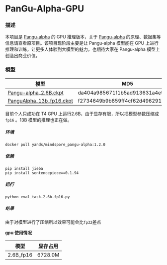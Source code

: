 # PanGu-Alpha-GPU

 

### 描述

本项目是  [Pangu-alpha](https://git.openi.org.cn/PCL-Platform.Intelligence/PanGu-Alpha) 的 GPU 推理版本，关于  [Pangu-alpha](https://git.openi.org.cn/PCL-Platform.Intelligence/PanGu-Alpha) 的原理、数据集等信息请查看原项目。该项目现阶段主要是让 Pangu-alpha 模型能在 GPU 上进行推理和训练，让更多人体验到大模型的魅力，也期待大家在 Pangu-alpha 模型上创造出商业价值。



### 模型

| 模型                                                         | MD5                              | 精度 |
| ------------------------------------------------------------ | -------------------------------- | ---- |
| [Pangu-alpha_2.6B.ckpt](https://git.openi.org.cn/attachments/27234961-4d2c-463b-9052-0240cc7ff29b?type=0) | da404a985671f1b5ad913631a4e52219 | fp32 |
| [ PanguAlpha_13b_fp16.ckpt](https://git.openi.org.cn/attachments/650711d6-6310-4dc2-90f8-153552e59c7a?type=0) | f2734649b9b859ff4cf62d496291249a | fp16 |



目前个人只成功在 T4 GPU 上运行2.6B，由于显存有限，所以把模型参数压缩成 `fp16` 。13B 模型的推理也正在做。

##### 环境

```
docker pull yands/mindspore_pangu-alpha:1.2.0
```

##### 依赖

```
pip install jieba
pip install sentencepiece==0.1.94
```

##### 运行

```
python eval_task-2.6b-fp16.py
```

##### 结果

由于对模型进行了压缩所以效果可能会比`fp32`差点



**gpu 使用情况**

| 模型      | 显存占用 |
| --------- | -------- |
| 2.6B_fp16 | 6728.0M  |




